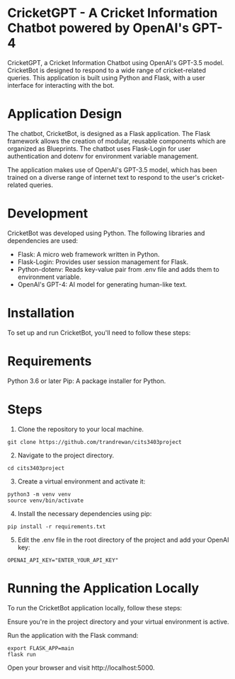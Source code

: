 # CricketGPT - A Cricket Information Chatbot powered by OpenAI's GPT-4
CricketGPT, a Cricket Information Chatbot using OpenAI's GPT-3.5 model. CricketBot is designed to respond to a wide range of cricket-related queries. This application is built using Python and Flask, with a user interface for interacting with the bot.

# Application Design
The chatbot, CricketBot, is designed as a Flask application. The Flask framework allows the creation of modular, reusable components which are organized as Blueprints. The chatbot uses Flask-Login for user authentication and dotenv for environment variable management.

The application makes use of OpenAI's GPT-3.5 model, which has been trained on a diverse range of internet text to respond to the user's cricket-related queries.

# Development
CricketBot was developed using Python. The following libraries and dependencies are used:

- Flask: A micro web framework written in Python.
- Flask-Login: Provides user session management for Flask.
- Python-dotenv: Reads key-value pair from .env file and adds them to environment variable.
- OpenAI's GPT-4: AI model for generating human-like text.

# Installation
To set up and run CricketBot, you'll need to follow these steps:
# Requirements
Python 3.6 or later
Pip: A package installer for Python.
# Steps
1. Clone the repository to your local machine.
```
git clone https://github.com/trandrewan/cits3403project
```
2. Navigate to the project directory.
```
cd cits3403project
```
3. Create a virtual environment and activate it:
```
python3 -m venv venv
source venv/bin/activate
```
4. Install the necessary dependencies using pip:
```
pip install -r requirements.txt
```
5. Edit the .env file in the root directory of the project and add your OpenAI key:
```
OPENAI_API_KEY="ENTER_YOUR_API_KEY"
```

# Running the Application Locally
To run the CricketBot application locally, follow these steps:

Ensure you're in the project directory and your virtual environment is active.

Run the application with the Flask command:
```
export FLASK_APP=main
flask run
```
Open your browser and visit http://localhost:5000.
